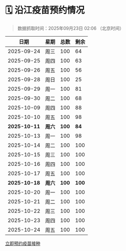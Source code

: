 # 🗓️ 沿江疫苗预约情况

> 数据抓取时间：2025年09月23日 02:06 （北京时间）

| 日期 | 星期 | 总数 | 剩余 |
|------|------|------|------|
| 2025-09-24 | 周三 | 100 | 64 |
| 2025-09-25 | 周四 | 100 | 63 |
| 2025-09-26 | 周五 | 100 | 56 |
| 2025-09-28 | 周日 | 100 | 25 |
| 2025-09-29 | 周一 | 100 | 81 |
| 2025-09-30 | 周二 | 100 | 68 |
| 2025-10-09 | 周四 | 100 | 88 |
| 2025-10-10 | 周五 | 100 | 98 |
| **2025-10-11** | **周六** | **100** | **84** |
| 2025-10-13 | 周一 | 100 | 98 |
| 2025-10-14 | 周二 | 100 | 100 |
| 2025-10-15 | 周三 | 100 | 100 |
| 2025-10-16 | 周四 | 100 | 100 |
| 2025-10-17 | 周五 | 100 | 100 |
| **2025-10-18** | **周六** | **100** | **100** |
| 2025-10-20 | 周一 | 100 | 100 |
| 2025-10-21 | 周二 | 100 | 100 |
| 2025-10-22 | 周三 | 100 | 100 |
| 2025-10-23 | 周四 | 100 | 100 |
| 2025-10-24 | 周五 | 100 | 100 |


<div class="button-container">
<a class="btn" href="http://yfzweb.ishequ.net/#/login" target="_blank">立即预约疫苗接种</a>
</div>
